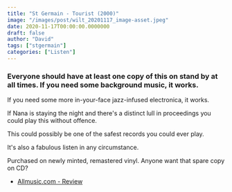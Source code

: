 ```yaml
---
title: "St Germain - Tourist (2000)"
image: "/images/post/wilt_20201117_image-asset.jpeg"
date: 2020-11-17T00:00:00.0000000
draft: false
author: "David"
tags: ["stgermain"]
categories: ["Listen"]
---
```

### Everyone should have at least one copy of this on stand by at all times. If you need some background music, it works. 

 If you need some more in-your-face jazz-infused electronica, it works.   
  
If Nana is staying the night and there's a distinct lull in proceedings you could play this without offence.

 This could possibly be one of the safest records you could ever play.   
  
It's also a fabulous listen in any circumstance.   
  
Purchased on newly minted, remastered vinyl. Anyone want that spare copy on CD?

-  [Allmusic.com - Review](https://www.allmusic.com/album/tourist-mw0000619110)